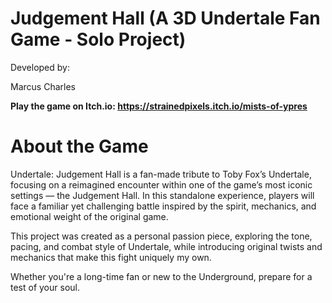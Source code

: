# Judgement Hall (A 3D Undertale Fan Game - Solo Project)

Developed by:

Marcus Charles

**Play the game on Itch.io: https://strainedpixels.itch.io/mists-of-ypres**

# About the Game

Undertale: Judgement Hall is a fan-made tribute to Toby Fox’s Undertale, focusing on a reimagined encounter within one of the game’s most iconic settings — the Judgement Hall. In this standalone experience, players will face a familiar yet challenging battle inspired by the spirit, mechanics, and emotional weight of the original game.

This project was created as a personal passion piece, exploring the tone, pacing, and combat style of Undertale, while introducing original twists and mechanics that make this fight uniquely my own.

Whether you're a long-time fan or new to the Underground, prepare for a test of your soul.
